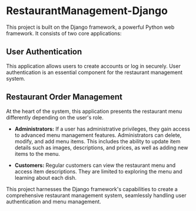 # RestaurantManagement-Django
This project is built on the Django framework, a powerful Python web framework. It consists of two core applications:

## User Authentication
This application allows users to create accounts or log in securely. User authentication is an essential component for the restaurant management system.

## Restaurant Order Management
At the heart of the system, this application presents the restaurant menu differently depending on the user's role.

- **Administrators:** If a user has administrative privileges, they gain access to advanced menu management features. Administrators can delete, modify, and add menu items. This includes the ability to update item details such as images, descriptions, and prices, as well as adding new items to the menu.

- **Customers:** Regular customers can view the restaurant menu and access item descriptions. They are limited to exploring the menu and learning about each dish.

This project harnesses the Django framework's capabilities to create a comprehensive restaurant management system, seamlessly handling user authentication and menu management.




